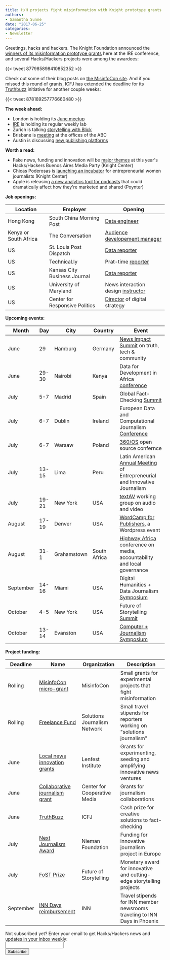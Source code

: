 ```yaml
---
title: H/H projects fight misinformation with Knight prototype grants
authors:
- Samantha Sunne
date: "2017-06-25"
categories:
- Newsletter
---
```


Greetings, hacks and hackers. The Knight Foundation announced the [winners of its misinformation prototype grants](http://www.niemanlab.org/2017/06/the-latest-class-of-knight-prototype-projects-will-tackle-trust-media-literacy-and-yes-fake-news/) here at the IRE conference, and several Hacks/Hackers projects were among the awardees:

{{< tweet 877985898410852352 >}}

Check out some of their blog posts on [the MisinfoCon site](http://www.misinfocon.com/). And if you missed this round of grants, ICFJ has extended the deadline for its [Truthbuzz](https://medium.com/truthbuzz/truthbuzz-the-viral-fact-checking-contest-10ca296fd897) initiative for another couple weeks:

{{< tweet 878189257776660480 >}}

**The week ahead:**

* London is holding its [June meetup](https://www.meetup.com/HacksHackersLondon/events/236898013/)
* [IRE](https://www.meetup.com/hackshackersIRE/) is holding its regular weekly lab
* Zurich is talking [storytelling with Blick](https://www.meetup.com/Hacks-Hackers-Zurich/events/240414038/)
* Brisbane is [meeting](https://www.meetup.com/Hacks-Hackers-Brisbane/events/240205346/) at the offices of the ABC
* Austin is discussing [new publishing platforms](https://www.meetup.com/Hacks-Hackers-Austin/events/240739735/)

**Worth a read:**

* Fake news, funding and innovation will be [major themes](https://knightcenter.utexas.edu/en/blog/00-18476-fake-news-funding-and-innovations-media-will-be-highlights-media-party-buenos-aires) at this year's Hacks/Hackers Buenos Aires Media Party (Knight Center)
* Chicas Poderosas is [launching an incubator](https://knightcenter.utexas.edu/en/blog/00-18499-chicas-poderosas-launch-incubator-entrepreneurial-women-journalists-brazil-2018) for entrepreneurial women journalists (Knight Center)
* Apple is releasing [a new analytics tool for podcasts](http://www.poynter.org/2017/apples-new-podcasting-stats-could-revolutionize-podcast-discovery/463847/) that could dramatically affect how they're marketed and shared (Poynter)

**Job openings:**

| Location | Employer | Opening |
| ------ | -------- | ----------- |
Hong Kong | South China Morning Post | [Data engineer](http://www.cpjobs.com/hk/job/data-engineer-ref-cjy-da-der-1763708)
Kenya or South Africa | The Conversation | [Audience developement manager](http://www.journalism.co.za/blog/conversation-africa-seeking-audience-development-manager/)
US | St. Louis Post Dispatch | [Data reporter](https://www.journalismjobs.com/1637355-data-reporting-specialist-st-louis-post-dispatch)
US | Technical.ly | Prat-time [reporter](https://technical.ly/job/technical-ly-lead-reporter-dc-part-time/)
US | Kansas City Business Journal | [Data reporter](http://talkingbiznews.com/biz-news-help-wanted/kansas-city-business-journal-seeks-data-journalist/)
US | University of Maryland | News interaction design [instructor](http://snd.org/jobs/view/news-interaction-design-and-development/)
US | Center for Responsive Politics | [Director](https://twitter.com/AKSarahB/status/877604074287497218) of digital strategy

**Upcoming events:**

| Month | Day | City | Country | Event |
| ----- | --- | ---- | ------- | ----- |
June | 29 | Hamburg | Germany | [News Impact Summit](https://newsimpact.io/summits/hamburg-17) on truth, tech & community
June | 29-30 | Nairobi | Kenya | Data for Development in Africa [conference](http://code4sa.us8.list-manage1.com/track/click?u=11977a67604b965526b63ee6e&id=37c043ae17&e=d547841719)
July | 5-7 | Madrid | Spain | Global Fact-Checking [Summit](http://about.poynter.org/node/102080)
July | 6-7 | Dublin | Ireland | European Data and Computational Journalism [Conference](http://datajconf.com/)
July | 6-7 | Warsaw | Poland | [360/OS](https://www.digitalsherlocks.org/) open source confernce
July | 13-15 | Lima | Peru | Latin American [Annual Meeting](http://www.fnpi.org/es/fnpi/actividad/el-otro-encuentro-latinoamericano-anual-de-periodismo-emprendedor-e-innovador) of Entrepreneurial and Innovative Journalism
July | 19-21| New York | USA | [textAV](http://textav.tech) working group on audio and video
August | 17-19 | Denver | USA | [WordCamp for Publishers](https://2017-denver.journalist.wordcamp.org/), a Wordpress event
August | 31-1 | Grahamstown | South Africa | [Highway Africa](http://highwayafrica.ru.ac.za/) conference on media, accountability and local governance
September | 14-16 | Miami | USA | Digital Humanities + Data Journalism [Symposium](http://dhdjmiami.com/)
October | 4-5 | New York | USA | Future of Storytelling [Summit](https://futureofstorytelling.org/summit)
October | 13-14 | Evanston | USA | [Computer + Journalism Symposium](http://cj2017.northwestern.edu/)

**Project funding:**

| Deadline | Name | Organization | Description |
| -------- | ---- | ------------ | ----- |
Rolling | [MisinfoCon micro-grant](https://docs.google.com/forms/d/e/1FAIpQLScyX13mJU0DLUaoAFijjClCOUbzKrdqfFR2gMwv0eXVKJYXyQ/viewform?c=0&w=1) | MisinfoCon | Small grants for experimental projects that fight misinformation
Rolling | [Freelance Fund](http://solutionsjournalism.org/now-offering-travel-funds-freelancers/) | Solutions Journalism Network | Small travel stipends for reporters working on "solutions journalism"
June | [Local news innovation grants](https://www.lenfestinstitute.org/grants/) | Lenfest Institute | Grants for experimenting, seeding and amplifying innovative news ventures
June | [Collaborative journalism grant](http://centerforcooperativemedia.org/open-call-for-collaborative-reporting-projects-unveiled-at-collaborative-journalism-summit-heres-how-to-apply/) | Center for Cooperative Media | Grants for journalism collaborations
June | [TruthBuzz](https://medium.com/truthbuzz) | ICFJ | Cash prize for creative solutions to fact-checking
July | [Next Journalism Award](http://www.nextjournalism.eu/en/) | Nieman Foundation | Funding for innovative journalism project in Europe
July | [FoST Prize](https://futureofstorytelling.org/story/2017-fost-prize-submissions-are-open) | Future of Storytelling | Monetary award for innovative and cutting-edge storytelling projects
September | [INN Days reimbursement](https://form.jotform.com/60836014737961) | INN | Travel stipends for INN member newsrooms traveling to INN Days in Phoenix

<div id="mc_embed_signup"><form id="mc-embedded-subscribe-form" class="validate" action="//hackshackers.us1.list-manage.com/subscribe/post?u=c56f2e53d5ed6ef87f8aaa75c&amp;id=fb2bc6f10b" method="post" name="mc-embedded-subscribe-form" novalidate="" target="_blank">

<div id="mc_embed_signup_scroll">

<div class="mc-field-group"><label for="mce-EMAIL">Not subscribed yet? Enter your email to get Hacks/Hackers news and updates in your inbox weekly:  </label></div>

<div class="mc-field-group"><input id="mce-EMAIL" class="required email" name="EMAIL" type="email" value="" /></div>

<!-- real people should not fill this in and expect good things - do not remove this or risk form bot signups-->

<div style="position: absolute; left: -5000px;"><input tabindex="-1" name="b_c56f2e53d5ed6ef87f8aaa75c_fb2bc6f10b" type="text" value="" /></div>

<div class="clear"><input id="mc-embedded-subscribe" class="button" name="subscribe" type="submit" value="Subscribe" /></div>

</div>

</form></div>

<!--End mc_embed_signup-->

<meta name="twitter:card" content="summary">

<meta name="twitter:image:src" content="https://hackshackers.com/content-images/about/hackshackers_logomark.png">
